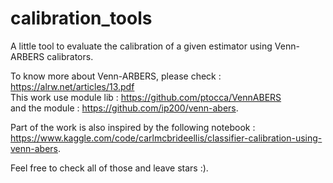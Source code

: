 # calibration_tools
A little tool to evaluate the calibration of a given estimator using Venn-ARBERS calibrators.

To know more about Venn-ARBERS, please check : https://alrw.net/articles/13.pdf
<br>This work use module lib : https://github.com/ptocca/VennABERS<br>
and the module : https://github.com/ip200/venn-abers.

Part of the work is also inspired by the following notebook : https://www.kaggle.com/code/carlmcbrideellis/classifier-calibration-using-venn-abers.

Feel free to check all of those and leave stars :).
